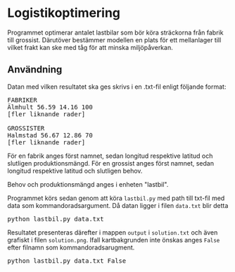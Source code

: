 # Logistikoptimering

Programmet optimerar antalet lastbilar som bör köra sträckorna från fabrik till grossist. Därutöver bestämmer modellen en plats för ett mellanlager till vilket frakt kan ske med tåg för att minska miljöpåverkan. 

## Användning

Datan med vilken resultatet ska ges skrivs i en .txt-fil enligt följande format:

<pre>
FABRIKER
Älmhult 56.59 14.16 100
[fler liknande rader]

GROSSISTER
Halmstad 56.67 12.86 70
[fler liknande rader]
</pre>

För en fabrik anges först namnet, sedan longitud respektive latitud och slutligen produktionsmängd.
För en grossist anges först namnet, sedan longitud respektive latitud och slutligen behov.

Behov och produktionsmängd anges i enheten "lastbil".

Programmet körs sedan genom att köra `lastbil.py` med path till txt-fil med data som kommandoradsargument. Då datan ligger i filen `data.txt` blir detta

<pre>
python lastbil.py data.txt
</pre>

Resultatet presenteras därefter i mappen `output` i `solution.txt` och även grafiskt i filen `solution.png`. Ifall kartbakgrunden inte önskas anges `False` efter filnamn som kommandoradsarugment.

<pre>
python lastbil.py data.txt False
</pre>


